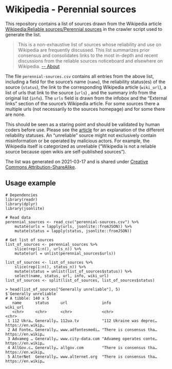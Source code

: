 # Wikipedia - Perennial sources

This repository contains a list of sources drawn from the Wikipedia article [Wikipedia:Reliable sources/Perennial sources](https://en.wikipedia.org/wiki/Wikipedia:Reliable_sources/Perennial_sources) in the crawler script used to generate the list.

> This is a non-exhaustive list of sources whose reliability and use on Wikipedia are frequently discussed. This list summarizes prior consensus and consolidates links to the most in-depth and recent discussions from the reliable sources noticeboard and elsewhere on Wikipedia. [-- About](https://en.wikipedia.org/wiki/Wikipedia:Reliable_sources/Perennial_sources)

The file `perennial-sources.csv` contains all entries from the above list, including a field for the source’s name (`name`), the reliability status(es) of the source (`status`), the link to the corresponding Wikipedia article (`wiki_url`), a list of urls that link to the source (`urls`) , and the summary info from the original list (`info`). The `urls` field is drawn from the infobox and the “External links” section of the source’s Wikipedia article. For some sources there a multiple urls (not necessarily to the sources homepage) and for some there are none.

This should be seen as a staring point and should be validated by human coders before use. Please see the [article](https://en.wikipedia.org/wiki/Wikipedia:Reliable_sources/Perennial_sources) for an explanation of the different reliability statuses. An “unreliable” source might not exclusively contain misinformation or be operated by malicious actors. For example, the Wikipedia itself is categorized as unreliable (“Wikipedia is not a reliable source because open wikis are self-published sources”).

The list was generated on 2021-03-17 and is shared under [Creative Commons Attribution-ShareAlike](https://en.wikipedia.org/wiki/Wikipedia:Text_of_Creative_Commons_Attribution-ShareAlike_3.0_Unported_License).

## Usage example

```
# Dependencies
library(readr)
library(dplyr)
library(jsonlite)

# Read data
perennial_sources <- read_csv("perennial-sources.csv") %>% 
    mutate(urls = lapply(urls, jsonlite::fromJSON)) %>% 
    mutate(status = lapply(status, jsonlite::fromJSON))

# Get list of sources
list_of_sources <- perennial_sources %>% 
    slice(rep(1:n(), urls_n)) %>% 
    mutate(url = unlist(perennial_sources$urls))

list_of_sources <- list_of_sources %>% 
    slice(rep(1:n(), status_n)) %>% 
    mutate(status = unlist(list_of_sources$status)) %>% 
    select(name, status, url, info, wiki_url)
list_of_sources <- split(list_of_sources, list_of_sources$status)

> head(list_of_sources["Generally unreliable"], 5)
$`Generally unreliable`
# A tibble: 140 x 5
   name      status     url               info                     wiki_url         
   <chr>     <chr>      <chr>             <chr>                    <chr>            
 1 112 Ukra… Generally… 112ua.tv          "112 Ukraine was deprec… https://en.wikip…
 2 Ad Fonte… Generally… www.adfontesmedi… "There is consensus tha… https://en.wikip…
 3 Advameg … Generally… www.city-data.com "Advameg operates conte… https://en.wikip…
 4 AllGov.c… Generally… allgov.com        "There is consensus tha… https://en.wikip…
 5 AlterNet  Generally… www.alternet.org  "There is consensus tha… https://en.wikip…
```